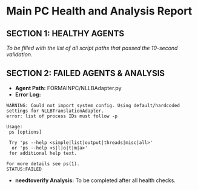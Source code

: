 # Main PC Health and Analysis Report

## SECTION 1: HEALTHY AGENTS

*To be filled with the list of all script paths that passed the 10-second validation.*

## SECTION 2: FAILED AGENTS & ANALYSIS

- **Agent Path:** FORMAINPC/NLLBAdapter.py
- **Error Log:**
```
WARNING: Could not import system_config. Using default/hardcoded settings for NLLBTranslationAdapter.
error: list of process IDs must follow -p

Usage:
 ps [options]

 Try 'ps --help <simple|list|output|threads|misc|all>'
  or 'ps --help <s|l|o|t|m|a>'
 for additional help text.

For more details see ps(1).
STATUS:FAILED
```
- **needtoverify Analysis:** To be completed after all health checks. 